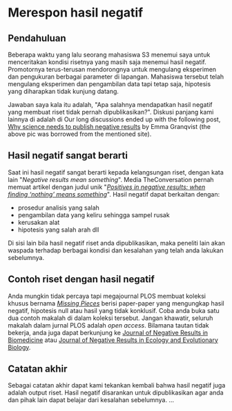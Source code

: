 # Merespon hasil negatif

## Pendahuluan

Beberapa waktu yang lalu seorang mahasiswa S3 menemui saya untuk menceritakan kondisi risetnya yang masih saja menemui hasil negatif. Promotornya terus-terusan mendorongnya untuk mengulang eksperimen dan pengukuran berbagai parameter di lapangan. Mahasiswa tersebut telah mengulang eksperimen dan pengambilan data tapi tetap saja, hipotesis yang diharapkan tidak kunjung datang. 

Jawaban saya kala itu adalah, "Apa salahnya mendapatkan hasil negatif yang membuat riset tidak pernah dipublikasikan?". Diskusi panjang kami lainnya di adalah di Our long discussions ended up with the following post, [Why science needs to publish negative results](https://www.elsevier.com/authors-update/story/innovation-in-publishing/why-science-needs-to-publish-negative-results) by Emma Granqvist (the above pic was borrowed from the mentioned site).

## Hasil negatif sangat berarti

Saat ini hasil negatif sangat berarti kepada kelangsungan riset, dengan kata lain "_Negative results mean something_". Media TheConversation pernah memuat artikel dengan judul unik "[_Positives in negative results: when finding ‘nothing’ means something_](http://theconversation.com/positives-in-negative-results-when-finding-nothing-means-something-26400)". Hasil negatif dapat berkaitan dengan:

- prosedur analisis yang salah
- pengambilan data yang keliru sehingga sampel rusak
- kerusakan alat
- hipotesis yang salah arah dll

Di sisi lain bila hasil negatif riset anda dipublikasikan, maka peneliti lain akan waspada terhadap berbagai kondisi dan kesalahan yang telah anda lakukan sebelumnya. 

## Contoh riset dengan hasil negatif

Anda mungkin tidak percaya tapi megajournal PLOS membuat koleksi khusus bernama [_Missing Pieces_](www.ploscollections.org/missingpieces) berisi paper-paper yang mengungkap hasil negatif, hipotesis null atau hasil yang tidak konklusif. Coba anda buka satu dua contoh makalah di dalam koleksi tersebut. Jangan khawatir, seluruh makalah dalam jurnal PLOS adalah _open access_. Bilamana tautan tidak bekerja, anda juga dapat berkunjung ke [Journal of Negative Results in Biomedicine](https://jnrbm.biomedcentral.com/) atau [Journal of Negative Results in Ecology and Evolutionary Biology](http://www.jnr-eeb.org/index.php/jnr). 

## Catatan akhir

Sebagai catatan akhir dapat kami tekankan kembali bahwa hasil negatif juga adalah output riset. Hasil negatif disarankan untuk dipublikasikan agar anda dan pihak lain dapat belajar dari kesalahan sebelumnya. 
...